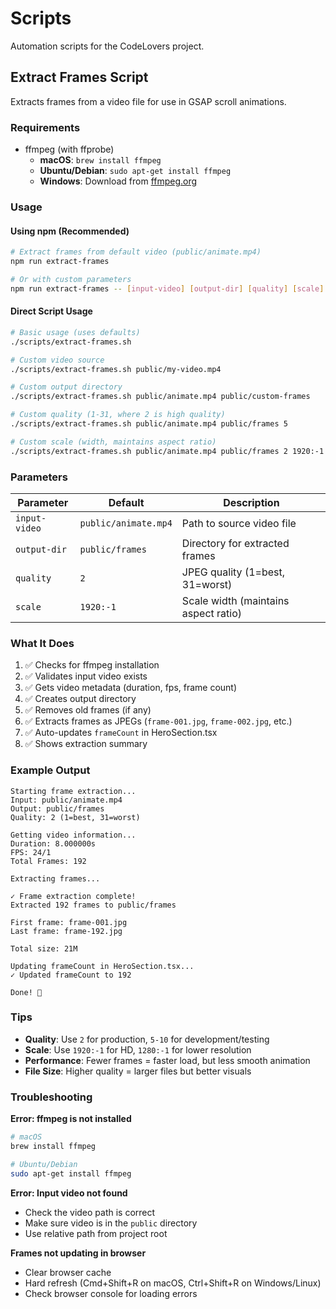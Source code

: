 # Scripts

Automation scripts for the CodeLovers project.

## Extract Frames Script

Extracts frames from a video file for use in GSAP scroll animations.

### Requirements

- ffmpeg (with ffprobe)
  - **macOS**: `brew install ffmpeg`
  - **Ubuntu/Debian**: `sudo apt-get install ffmpeg`
  - **Windows**: Download from [ffmpeg.org](https://ffmpeg.org/download.html)

### Usage

#### Using npm (Recommended)

```bash
# Extract frames from default video (public/animate.mp4)
npm run extract-frames

# Or with custom parameters
npm run extract-frames -- [input-video] [output-dir] [quality] [scale]
```

#### Direct Script Usage

```bash
# Basic usage (uses defaults)
./scripts/extract-frames.sh

# Custom video source
./scripts/extract-frames.sh public/my-video.mp4

# Custom output directory
./scripts/extract-frames.sh public/animate.mp4 public/custom-frames

# Custom quality (1-31, where 2 is high quality)
./scripts/extract-frames.sh public/animate.mp4 public/frames 5

# Custom scale (width, maintains aspect ratio)
./scripts/extract-frames.sh public/animate.mp4 public/frames 2 1920:-1
```

### Parameters

| Parameter | Default | Description |
|-----------|---------|-------------|
| `input-video` | `public/animate.mp4` | Path to source video file |
| `output-dir` | `public/frames` | Directory for extracted frames |
| `quality` | `2` | JPEG quality (1=best, 31=worst) |
| `scale` | `1920:-1` | Scale width (maintains aspect ratio) |

### What It Does

1. ✅ Checks for ffmpeg installation
2. ✅ Validates input video exists
3. ✅ Gets video metadata (duration, fps, frame count)
4. ✅ Creates output directory
5. ✅ Removes old frames (if any)
6. ✅ Extracts frames as JPEGs (`frame-001.jpg`, `frame-002.jpg`, etc.)
7. ✅ Auto-updates `frameCount` in HeroSection.tsx
8. ✅ Shows extraction summary

### Example Output

```
Starting frame extraction...
Input: public/animate.mp4
Output: public/frames
Quality: 2 (1=best, 31=worst)

Getting video information...
Duration: 8.000000s
FPS: 24/1
Total Frames: 192

Extracting frames...

✓ Frame extraction complete!
Extracted 192 frames to public/frames

First frame: frame-001.jpg
Last frame: frame-192.jpg

Total size: 21M

Updating frameCount in HeroSection.tsx...
✓ Updated frameCount to 192

Done! 🎉
```

### Tips

- **Quality**: Use `2` for production, `5-10` for development/testing
- **Scale**: Use `1920:-1` for HD, `1280:-1` for lower resolution
- **Performance**: Fewer frames = faster load, but less smooth animation
- **File Size**: Higher quality = larger files but better visuals

### Troubleshooting

**Error: ffmpeg is not installed**
```bash
# macOS
brew install ffmpeg

# Ubuntu/Debian
sudo apt-get install ffmpeg
```

**Error: Input video not found**
- Check the video path is correct
- Make sure video is in the `public` directory
- Use relative path from project root

**Frames not updating in browser**
- Clear browser cache
- Hard refresh (Cmd+Shift+R on macOS, Ctrl+Shift+R on Windows/Linux)
- Check browser console for loading errors
